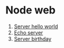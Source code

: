# Node web

1. [Server hello world](https://github.com/JeisonVargas/Curso-node/blob/master/2_node-web/1_server.js)
2. [Echo server](https://github.com/JeisonVargas/Curso-node/blob/master/2_node-web/2_echo-server.js)
3. [Server birthday](https://github.com/JeisonVargas/Curso-node/blob/master/2_node-web/1_birthday-server.js)